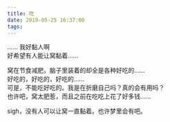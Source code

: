 ```yaml
---
title: 吃
date: 2019-05-25 16:37:00
tags:
---
```

...... 我好黏人啊  
好希望有人能让窝黏着......  

窝在节食减肥，脑子里装着的却全是各种好吃的......  
好吃的，好吃的，好吃的......  
可是，不能吃好吃的。我是在折磨自己吗？真的会有用吗？  
也许吧，窝太肥惹，而且之前在吃吃上花了好多钱......  

sigh，没有人可以让窝一直黏着。也许梦里会有吧。  
